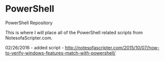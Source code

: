 # PowerShell
PowerShell Repository

This is where I will place all of the PowerShell related scripts from NotesofaScripter.com.

02/26/2016 - added script - http://notesofascripter.com/2015/10/07/how-to-verify-windows-features-match-with-powershell/

